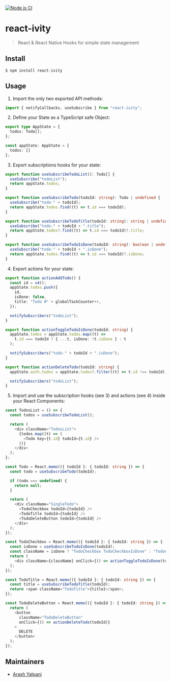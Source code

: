 [![Node.js CI](https://github.com/ayalpani/react-ivity/actions/workflows/node.js.yml/badge.svg)](https://github.com/ayalpani/react-ivity/actions/workflows/node.js.yml)
# react-ivity

> React & React Native Hooks for simple state management


## Install

```
$ npm install react-ivity
```

## Usage

1. Import the only two exported API methods:

```ts
import { notifyCallbacks, useSubscribe } from "react-ivity";
```

2. Define your State as a TypeScript safe Object:

```ts
export type AppState = {
  todos: Todo[];
};

const appState: AppState = {
  todos: []
};
```

3. Export subscriptions hooks for your state:

```ts
export function useSubscribeTodoList(): Todo[] {
  useSubscribe("todoList");
  return appState.todos;
}

export function useSubscribeTodo(todoId: string): Todo | undefined {
  useSubscribe("todo-" + todoId);
  return appState.todos.find((t) => t.id === todoId);
}

export function useSubscribeTodoTitle(todoId: string): string | undefined {
  useSubscribe("todo-" + todoId + ".title");
  return appState.todos?.find((t) => t.id === todoId)?.title;
}

export function useSubscribeTodoIsDone(todoId: string): boolean | undefined {
  useSubscribe("todo-" + todoId + ".isDone");
  return appState.todos.find((t) => t.id === todoId)?.isDone;
}
```

4. Export actions for your state:

```ts
export function actionAddTodo() {
  const id = v4();
  appState.todos.push({
    id,
    isDone: false,
    title: "Todo #" + globalTaskCounter++,
  });

  notifySubscribers("todoList");
}

export function actionToggleTodoIsDone(todoId: string) {
  appState.todos = appState.todos.map((t) =>
    t.id === todoId ? { ...t, isDone: !t.isDone } : t
  );

  notifySubscribers("todo-" + todoId + ".isDone");
}

export function actionDeleteTodo(todoId: string) {
  appState.auth.todos = appState.todos?.filter((t) => t.id !== todoId);

  notifySubscribers("todoList");
}
```

5. Import and use the subscription hooks (see 3) and actions (see 4) inside your React Components:

```ts
const TodosList = () => {
  const todos = useSubscribeTodoList();

  return (
    <div className="TodosList">
      {todos.map((t) => (
        <Todo key={t.id} todoId={t.id} />
      ))}
    </div>
  );
};

const Todo = React.memo(({ todoId }: { todoId: string }) => {
  const todo = useSubscribeTodo(todoId);

  if (todo === undefined) {
    return null;
  }

  return (
    <div className="SingleTodo">
      <TodoCheckbox todoId={todoId} />
      <TodoTitle todoId={todoId} />
      <TodoDeleteButton todoId={todoId} />
    </div>
  );
});

const TodoCheckbox = React.memo(({ todoId }: { todoId: string }) => {
  const isDone = useSubscribeTodoIsDone(todoId);
  const className = isDone ? "TodoCheckbox TodoCheckboxIsDone" : "TodoCheckbox";
  return (
    <div className={className} onClick={() => actionToggleTodoIsDone(todoId)} />
  );
});

const TodoTitle = React.memo(({ todoId }: { todoId: string }) => {
  const title = useSubscribeTodoTitle(todoId);
  return <span className="TodoTitle">{title}</span>;
});

const TodoDeleteButton = React.memo(({ todoId }: { todoId: string }) => {
  return (
    <button
      className="TodoDeleteButton"
      onClick={() => actionDeleteTodo(todoId)}
    >
      DELETE
    </button>
  );
});
```

## Maintainers

- [Arash Yalpani](https://github.com/ayalpani)
